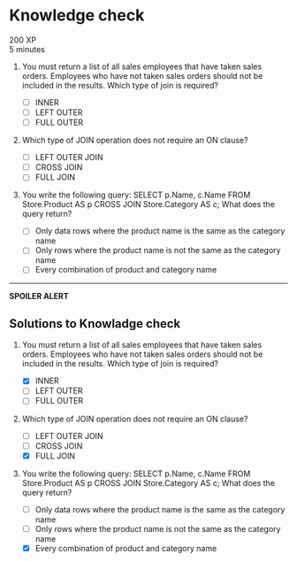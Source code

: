 # Knowledge check

200 XP  
5 minutes

1. You must return a list of all sales employees that have taken sales orders. Employees who have not taken sales orders should not be included in the results. Which type of join is required? 

    - [ ] INNER
    - [ ] LEFT OUTER
    - [ ] FULL OUTER

2. Which type of JOIN operation does not require an ON clause? 

    - [ ] LEFT OUTER JOIN
    - [ ] CROSS JOIN
    - [ ] FULL JOIN

3. You write the following query: SELECT p.Name, c.Name FROM Store.Product AS p CROSS JOIN Store.Category AS c; What does the query return? 

    - [ ] Only data rows where the product name is the same as the category name
    - [ ] Only rows where the product name is not the same as the category name
    - [ ] Every combination of product and category name

---
__SPOILER ALERT__

## Solutions to Knowladge check

1. You must return a list of all sales employees that have taken sales orders. Employees who have not taken sales orders should not be included in the results. Which type of join is required? 

    - [x] INNER
    - [ ] LEFT OUTER
    - [ ] FULL OUTER

2. Which type of JOIN operation does not require an ON clause? 

    - [ ] LEFT OUTER JOIN
    - [ ] CROSS JOIN
    - [x] FULL JOIN

3. You write the following query: SELECT p.Name, c.Name FROM Store.Product AS p CROSS JOIN Store.Category AS c; What does the query return? 

    - [ ] Only data rows where the product name is the same as the category name
    - [ ] Only rows where the product name is not the same as the category name
    - [x] Every combination of product and category name
